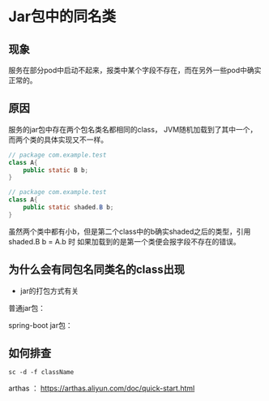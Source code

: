 # Jar包中的同名类
## 现象
服务在部分pod中启动不起来，报类中某个字段不存在，而在另外一些pod中确实正常的。
## 原因
服务的jar包中存在两个包名类名都相同的class， JVM随机加载到了其中一个，而两个类的具体实现又不一样。
```java
// package com.example.test
class A{
    public static B b;
}

// package com.example.test
class A{
    public static shaded.B b;
}

```
虽然两个类中都有小b，但是第二个class中的b确实shaded之后的类型，引用shaded.B b = A.b 时 如果加载到的是第一个类便会报字段不存在的错误。


## 为什么会有同包名同类名的class出现
- jar的打包方式有关

普通jar包：

spring-boot jar包：

## 如何排查
```
sc -d -f className
```

arthas ： https://arthas.aliyun.com/doc/quick-start.html